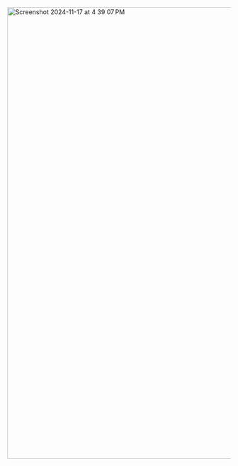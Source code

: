 <img width="1020" alt="Screenshot 2024-11-17 at 4 39 07 PM" src="https://github.com/user-attachments/assets/5df57dcb-f1ba-4270-99a9-a1aa53a1a756">
